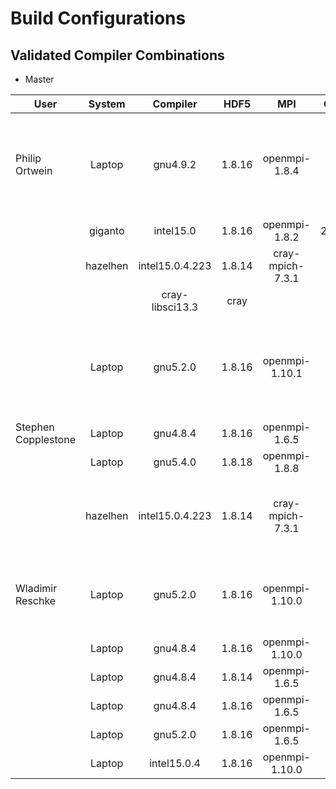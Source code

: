 # Build Configurations

## Validated Compiler Combinations

*  Master

| User                | System        | Compiler          | HDF5  | MPI             | CMake  | Makefile | Notes                                             |
| ------------------- |:-------------:| :----------------:|:-----:|:---------------:|:------:|:-------: |:-------------------------------------------------:|
| Philip Ortwein      | Laptop        | gnu4.9.2          |1.8.16 |openmpi-1.8.4    |3.4.3   |          | gnu-sanitizer not working with DSMC, memory leak. |
|                     | giganto       | intel15.0         |1.8.16 |openmpi-1.8.2    |2.8.12.2|          | no autolist                                       |
|                     | hazelhen      | intel15.0.4.223   |1.8.14 |cray-mpich-7.3.1 |3.4.2   |          | manual tecio                                      |
|                     |               | cray-libsci13.3   |cray   |                 |        |          |                                                   |
|                     | Laptop        | gnu5.2.0          |1.8.16 |openmpi-1.10.1   |3.4.3   |          | gnu-sanitizer not working with DSMC, memory leak. |
| Stephen Copplestone | Laptop        | gnu4.8.4          |1.8.16 |openmpi-1.6.5    | 3.2.2  |          |                                                   |
|                     | Laptop        | gnu5.4.0          |1.8.18 |openmpi-1.8.8    | 3.5.1  |          |                                                   |
|                     | hazelhen      | intel15.0.4.223   |1.8.14 |cray-mpich-7.3.1 | 3.4.2  |          | set tecio path by hand (copy from old Boltzplatz) |
| Wladimir Reschke    | Laptop        | gnu5.2.0          |1.8.16 |openmpi-1.10.0   | 3.4.3  |          | linking only works with gnu5.2.0    --> solved    |
|                     | Laptop        | gnu4.8.4          |1.8.16 |openmpi-1.10.0   | 3.4.3  |          |                                                   |
|                     | Laptop        | gnu4.8.4          |1.8.14 |openmpi-1.6.5    | 3.4.3  |          |                                                   |
|                     | Laptop        | gnu4.8.4          |1.8.16 |openmpi-1.6.5    | 3.4.3  |          |                                                   |
|                     | Laptop        | gnu5.2.0          |1.8.16 |openmpi-1.6.5    | 3.4.3  |          |                                                   |
|                     | Laptop        | intel15.0.4       |1.8.16 |openmpi-1.10.0   | 3.4.3  |          |                                                   |